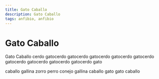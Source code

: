 ```yaml
---
title: Gato Caballo
description: Gato Caballo
tags: anfibio, anfibio
---
```


# Gato Caballo

Gato Caballo cerdo gatocerdo gatocerdo gatocerdo gatocerdo gatocerdo gatocerdo gatocerdo gatocerdo gatocerdo gato

caballo gallina zorro perro conejo gallina caballo gato gato caballo